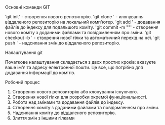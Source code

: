 Основні команди GIT

'git init' - створення нового репозиторію.
'git clone <url>' - клонування віддаленого репозиторію на локальний комп'ютер.
'git add <file>' - додавання файлів до індексу для подальшого коміту.
'git commit -m "<message>"' - створення нового коміту з доданими файлами та повідомленням про зміни.
'git checkout -b <branch>' - створення нової гілки та автоматичний перехід на неї.
'git push <remote> <branch>' - надсилання змін до віддаленого репозиторію.

Налаштування git

Початкове налаштування складається з двох простих кроків:
вказуєте ваше ім'я та адресу електронної пошти. Це все, що потрібно
для додавання інформації до комітів.

Робочий процес

1. Створення нового репозиторію або клонування існуючого.
2. Створення нової гілки для розробки окремої функціональності.
3. Робота над змінами та додавання файлів до індексу.
4. Створення коміту з доданими файлами та повідомленням про
зміни.
5. Надсилання коміту до віддаленого репозиторію.
6. Злиття змін з іншими гілками
